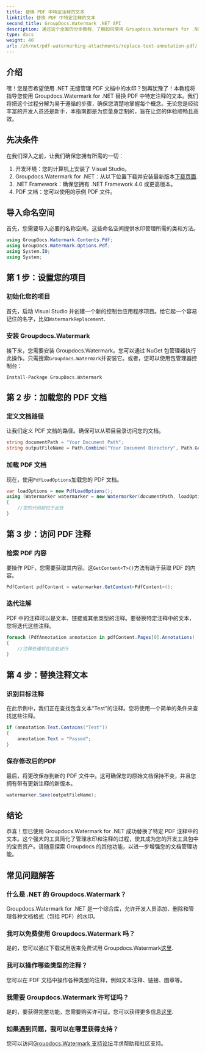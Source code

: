 ```yaml
---
title: 替换 PDF 中特定注释的文本
linktitle: 替换 PDF 中特定注释的文本
second_title: GroupDocs.Watermark .NET API
description: 通过这个全面的分步教程，了解如何使用 Groupdocs.Watermark for .NET 替换特定 PDF 注释中的文本。
type: docs
weight: 40
url: /zh/net/pdf-watermarking-attachments/replace-text-annotation-pdf/
---
```

## 介绍
嘿！您是否希望使用 .NET 无缝管理 PDF 文档中的水印？别再犹豫了！本教程将指导您使用 Groupdocs.Watermark for .NET 替换 PDF 中特定注释的文本。我们将把这个过程分解为易于遵循的步骤，确保您清楚地掌握每个概念。无论您是经验丰富的开发人员还是新手，本指南都是为您量身定制的，旨在让您的体验顺畅且高效。
## 先决条件
在我们深入之前，让我们确保您拥有所需的一切：
1. 开发环境：您的计算机上安装了 Visual Studio。
2.  Groupdocs.Watermark for .NET：从以下位置下载并安装最新版本[下载页面](https://releases.groupdocs.com/Watermark/net/).
3. .NET Framework：确保您拥有 .NET Framework 4.0 或更高版本。
4. PDF 文档：您可以使用的示例 PDF 文件。
## 导入命名空间
首先，您需要导入必要的名称空间。这些命名空间提供水印管理所需的类和方法。
```csharp
using GroupDocs.Watermark.Contents.Pdf;
using GroupDocs.Watermark.Options.Pdf;
using System.IO;
using System;
```
## 第 1 步：设置您的项目
### 初始化您的项目
首先，启动 Visual Studio 并创建一个新的控制台应用程序项目。给它起一个容易记住的名字，比如`WatermarkReplacement`.
### 安装 Groupdocs.Watermark
接下来，您需要安装 Groupdocs.Watermark。您可以通过 NuGet 包管理器执行此操作。只需搜索`Groupdocs.Watermark`并安装它。或者，您可以使用包管理器控制台：
```shell
Install-Package GroupDocs.Watermark
```
## 第 2 步：加载您的 PDF 文档
### 定义文档路径
让我们定义 PDF 文档的路径。确保可以从项目目录访问您的文档。
```csharp
string documentPath = "Your Document Path";
string outputFileName = Path.Combine("Your Document Directory", Path.GetFileName(documentPath));
```
### 加载 PDF 文档
现在，使用`PdfLoadOptions`加载您的 PDF 文档。
```csharp
var loadOptions = new PdfLoadOptions();
using (Watermarker watermarker = new Watermarker(documentPath, loadOptions))
{
    //您的代码将位于此处
}
```
## 第 3 步：访问 PDF 注释
### 检索 PDF 内容
要操作 PDF，您需要获取其内容。这`GetContent<T>()`方法有助于获取 PDF 的内容。
```csharp
PdfContent pdfContent = watermarker.GetContent<PdfContent>();
```
### 迭代注解
PDF 中的注释可以是文本、链接或其他类型的注释。要替换特定注释中的文本，您将迭代这些注释。
```csharp
foreach (PdfAnnotation annotation in pdfContent.Pages[0].Annotations)
{
    //注释处理将在此处进行
}
```
## 第 4 步：替换注释文本
### 识别目标注释
在此示例中，我们正在查找包含文本“Test”的注释。您将使用一个简单的条件来查找这些注释。
```csharp
if (annotation.Text.Contains("Test"))
{
    annotation.Text = "Passed";
}
```
### 保存修改后的PDF
最后，将更改保存到新的 PDF 文件中。这可确保您的原始文档保持不变，并且您拥有带有更新注释的新版本。
```csharp
watermarker.Save(outputFileName);
```

## 结论
恭喜！您已使用 Groupdocs.Watermark for .NET 成功替换了特定 PDF 注释中的文本。这个强大的工具简化了管理水印和注释的过程，使其成为您的开发工具包中的宝贵资产。请随意探索 Groupdocs 的其他功能，以进一步增强您的文档管理功能。
## 常见问题解答
### 什么是 .NET 的 Groupdocs.Watermark？
Groupdocs.Watermark for .NET 是一个综合库，允许开发人员添加、删除和管理各种文档格式（包括 PDF）的水印。
### 我可以免费使用 Groupdocs.Watermark 吗？
是的，您可以通过下载试用版来免费试用 Groupdocs.Watermark[这里](https://releases.groupdocs.com/).
### 我可以操作哪些类型的注释？
您可以在 PDF 文档中操作各种类型的注释，例如文本注释、链接、图章等。
### 我需要 Groupdocs.Watermark 许可证吗？
是的，要获得完整功能，您需要购买许可证。您可以获得更多信息[这里](https://purchase.groupdocs.com/buy).
### 如果遇到问题，我可以在哪里获得支持？
您可以访问[Groupdocs.Watermark 支持论坛](https://forum.groupdocs.com/c/watermark/19)寻求帮助和社区支持。